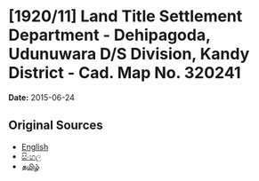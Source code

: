 # [1920/11] Land Title Settlement Department - Dehipagoda, Udunuwara D/S Division, Kandy District - Cad. Map No. 320241

**Date:** 2015-06-24

## Original Sources

- [English](https://documents.gov.lk/view/extra-gazettes/2015/6/1920-11_E.pdf)
- [සිංහල](https://documents.gov.lk/view/extra-gazettes/2015/6/1920-11_S.pdf)
- [தமிழ்](https://documents.gov.lk/view/extra-gazettes/2015/6/1920-11_T.pdf)
